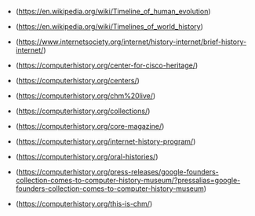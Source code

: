- (https://en.wikipedia.org/wiki/Timeline_of_human_evolution)

- (https://en.wikipedia.org/wiki/Timelines_of_world_history)

- (https://www.internetsociety.org/internet/history-internet/brief-history-internet/)

- (https://computerhistory.org/center-for-cisco-heritage/)
- (https://computerhistory.org/centers/)
- (https://computerhistory.org/chm%20live/)
- (https://computerhistory.org/collections/)
- (https://computerhistory.org/core-magazine/)
- (https://computerhistory.org/internet-history-program/)
- (https://computerhistory.org/oral-histories/)
- (https://computerhistory.org/press-releases/google-founders-collection-comes-to-computer-history-museum/?pressalias=google-founders-collection-comes-to-computer-history-museum)
- (https://computerhistory.org/this-is-chm/)